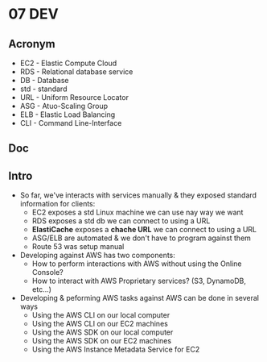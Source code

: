 # 07 DEV

## Acronym
* EC2 - Elastic Compute Cloud
* RDS - Relational database service
* DB - Database
* std - standard
* URL - Uniform Resource Locator
* ASG - Atuo-Scaling Group
* ELB - Elastic Load Balancing
* CLI - Command Line-Interface

## Doc

## Intro
* So far, we've interacts with services manually & they exposed standard information for clients:
    * EC2 exposes a std Linux machine we can use nay way we want
    * RDS exposes a std db we can connect to using a URL
    * **ElastiCache** exposes a **chache URL** we can connect to using a URL
    * ASG/ELB are automated & we don't have to program against them
    * Route 53 was setup manual
* Developing against AWS has two components:
    * How to perform interactions with AWS without using the Online Console?
    * How to interact with AWS Proprietary services? (S3, DynamoDB, etc...)
* Developing & peforming AWS tasks against AWS can be done in several ways
    * Using the AWS CLI on our local computer
    * Using the AWS CLI on our EC2 machines
    * Using the AWS SDK on our local computer
    * Using the AWS SDK on our EC2 machines
    * Using the AWS Instance Metadata Service for EC2
